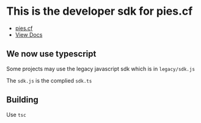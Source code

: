 # This is the developer sdk for pies.cf
- [pies.cf](https://pies.cf)
- [View Docs](https://docs.pies.cf/api/)

## We now use typescript
Some projects may use the legacy javascript sdk which is in `legacy/sdk.js`

The `sdk.js` is the complied `sdk.ts`

## Building
Use `tsc`